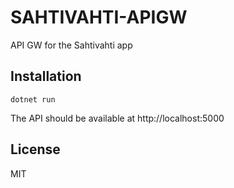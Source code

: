 # SAHTIVAHTI-APIGW

API GW for the Sahtivahti app

## Installation

```
dotnet run
```

The API should be available at http://localhost:5000

## License

MIT